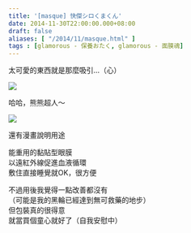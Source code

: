 ```yaml
---
title: '[masque] 快傑シロくまくん'
date: 2014-11-30T22:00:00.000+08:00
draft: false
aliases: [ "/2014/11/masque.html" ]
tags : [glamorous - 保養おたく, glamorous - 面膜魂]
---
```


太可愛的東西就是那麼吸引...（心）  

![](/images/beareyes.jpg)

哈哈，熊熊超人～  

![](/images/beareyes1.jpg)

還有漫畫說明用途  
  
能重用的黏貼型眼膜  
以遠紅外線促進血液循環  
敷住直接睡覺就OK，很方便  
  
不過用後我覺得一點改善都沒有  
（可能是我的黑輪已經達到無可救藥的地步）  
但包裝真的很得意  
就當買個童心就好了（自我安慰中）
